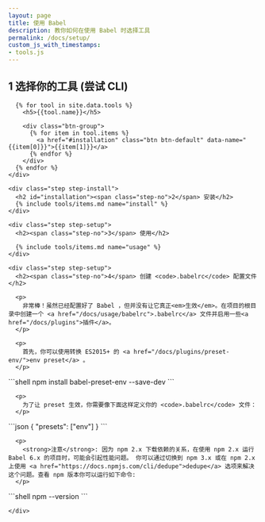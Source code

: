 ```yaml
---
layout: page
title: 使用 Babel
description: 教你如何在使用 Babel 时选择工具
permalink: /docs/setup/
custom_js_with_timestamps:
- tools.js
---
```


<div class="container docs-content">
  <div class="step-wizard">
    <div class="step">
      <h2><span class="step-no">1</span> 选择你的工具 (尝试 CLI)</h2>

      {% for tool in site.data.tools %}
        <h5>{{tool.name}}</h5>

        <div class="btn-group">
          {% for item in tool.items %}
            <a href="#installation" class="btn btn-default" data-name="{{item[0]}}">{{item[1]}}</a>
          {% endfor %}
        </div>
      {% endfor %}
    </div>

    <div class="step step-install">
      <h2 id="installation"><span class="step-no">2</span> 安装</h2>
      {% include tools/items.md name="install" %}
    </div>

    <div class="step step-setup">
      <h2><span class="step-no">3</span> 使用</h2>

      {% include tools/items.md name="usage" %}
    </div>

    <div class="step step-setup">
      <h2><span class="step-no">4</span> 创建 <code>.babelrc</code> 配置文件</h2>

      <p>
        非常棒！虽然已经配置好了 Babel ，但并没有让它真正<em>生效</em>。在项目的根目录中创建一个 <a href="/docs/usage/babelrc">.babelrc</a> 文件并启用一些<a href="/docs/plugins">插件</a>。
      </p>

      <p>
        首先，你可以使用转换 ES2015+ 的 <a href="/docs/plugins/preset-env/">env preset</a> 。 
      </p>

<!--lint disable no-shortcut-reference-link, no-undefined-references-->
<div markdown="1">
```shell
npm install babel-preset-env --save-dev
```
</div>
<!--lint enable no-shortcut-reference-link, no-undefined-references-->

      <p>
        为了让 preset 生效，你需要像下面这样定义你的 <code>.babelrc</code> 文件：
      </p>

<!--lint disable no-shortcut-reference-link, no-undefined-references-->
<div markdown="1">
```json
{
  "presets": ["env"]
}
```
</div>
<!--lint enable no-shortcut-reference-link, no-undefined-references-->

      <p>
        <strong>注意</strong>: 因为 npm 2.x 下载依赖的关系，在使用 npm 2.x 运行 Babel 6.x 的项目时，可能会引起性能问题。 你可以通过切换到 npm 3.x 或在 npm 2.x 上使用 <a href="https://docs.npmjs.com/cli/dedupe">dedupe</a> 选项来解决这个问题。查看 npm 版本你可以运行如下命令:
      </p>

<!--lint disable no-shortcut-reference-link, no-undefined-references-->
<div markdown="1">
```shell
npm --version
```
</div>
<!--lint enable no-shortcut-reference-link, no-undefined-references-->

    </div>
  </div>
</div>
